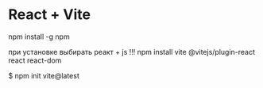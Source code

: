 # React + Vite

npm install -g npm

при установке выбирать реакт + js !!!
npm install vite @vitejs/plugin-react react react-dom

$ npm init vite@latest